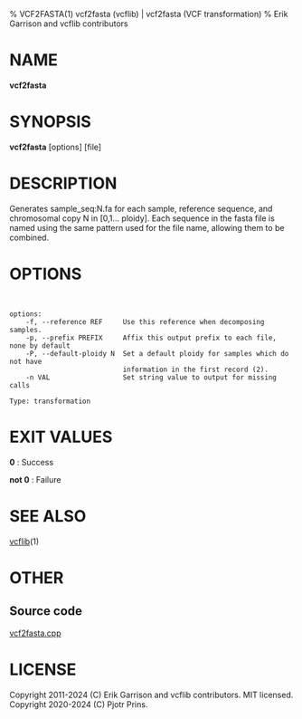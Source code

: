 % VCF2FASTA(1) vcf2fasta (vcflib) | vcf2fasta (VCF transformation)
% Erik Garrison and vcflib contributors

# NAME

**vcf2fasta**

# SYNOPSIS

**vcf2fasta** [options] [file]

# DESCRIPTION

Generates sample_seq:N.fa for each sample, reference sequence, and chromosomal copy N in [0,1... ploidy]. Each sequence in the fasta file is named using the same pattern used for the file name, allowing them to be combined.



# OPTIONS

```


options:
    -f, --reference REF     Use this reference when decomposing samples.
    -p, --prefix PREFIX     Affix this output prefix to each file, none by default
    -P, --default-ploidy N  Set a default ploidy for samples which do not have
                            information in the first record (2).
    -n VAL                  Set string value to output for missing calls

Type: transformation

```





# EXIT VALUES

**0**
: Success

**not 0**
: Failure

# SEE ALSO



[vcflib](./vcflib.md)(1)



# OTHER

## Source code

[vcf2fasta.cpp](https://github.com/vcflib/vcflib/blob/master/src/vcf2fasta.cpp)

# LICENSE

Copyright 2011-2024 (C) Erik Garrison and vcflib contributors. MIT licensed.
Copyright 2020-2024 (C) Pjotr Prins.

<!--
  Created with ./scripts/bin2md.rb scripts/bin2md-template.erb
-->
